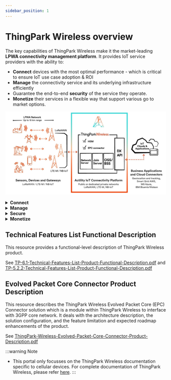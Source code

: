 ```yaml
---
sidebar_position: 1
---
```


# ThingPark Wireless overview

The key capabilities of ThingPark Wireless make it the market-leading
**LPWA connectivity management platform**. It provides IoT service
providers with the ability to:

- **Connect** devices with the most optimal performance - which is
  critical to ensure IoT use case adoption &amp; ROI
- **Manage** the connectivity service and its underlying infrastructure
  efficiently
- Guarantee the end-to-end **security** of the service they operate.
- **Monetize** their services in a flexible way that support various go
  to market options.
  
![](_images/tpwoverview.jpg)

<details type="info">
<summary><strong>Connect</strong></summary>

ThingPark Wireless benefits from the experience of multiple national
roll-outs across the globe to offer the best LoRaWAN® network management
capabilities:

- A **best-in-class Adaptive Data Rate algorithm**, leveraging the
  uplink macro diversity, power control and frame repetition to optimize
  the device performance, boost radio capacity and minimize battery
  consumption and packet error rate.

- A Radio Access Network management framework that allows to seamlessly
  **support multiple regional RF plans** on a single ThingPark Wireless
  instance and gateway.

- **Openness** with regards to the base station manufacturers,
  supporting multiple partners (such as Kerlink, Cisco, Multitech,
  Ufispace, Tektelic) and types (macro, nano, pico). It provides
  consistent management and monitoring capabilities from the ThingPark
  Wireless OSS thanks to the LRR gateway software (Channel plan
  configuration, Radio performance monitoring, backhaul connectivity
  status, remote access, RF spectrum scan, buffering of uplink radio
  frames in case of temporary backhaul disconnection, backhaul interface
  failover in case of primary interface failure, etc.)

- Support of **heterogeneous network deployments** with a seamless
  connectivity across a mix of macro and pico/nano gateways (8, 16 and
  up to 72 channels) and optimized traffic routing algorithms.

- Compliance to the latest LoRaWAN® standards: LoRaWAN® 1.1. and
  LoRaWAN® 1.0.3, besides LoRaWAN® 1.0, 1.0.1 and 1.0.2. ensuring the
  utmost compatibility with the LoRaWAN® ecosystem

- A carrier-grade platform **reliability** (High Availability
  architecture, Local buffering and graceful recovery in LRR software)

- A **horizontally-scalable core network architecture** supporting up to
  150K packets/second (up to 1.2 billion devices) and up to 10 million
  gateways per cluster. The platform design fully separates data plane
  and OSS/BSS plane: all network information is forwarded to the OSS/BSS
  layer by means of a message queue, which absorbs any trafic peak and
  ensures seamless operation stability. Furthermore, ThingPark has a
  fundamental patent on tolerance of collisions on the DevAddr, using
  MIC to re-obtain a unique DeVEUI. Any competitor network will not be
  able to scale to tens of millions of devices without facing addressing
  space collisions or infringing this international patent.

- Passive **roaming**, compliant with the latest official LoRaWAN®
  Backend interfaces specification and pre-integrated to ThingPark
  Exchange (see further).

- Unified interface to IoT subscribers which have **both LoRaWAN® and
  3GPP** (NB-IoT / LTE-M) based deployments.

- A native support for network based geolocation leveraging LoRaWAN®
  TDOA capabilities.

</details>

<details type="info">
<summary><strong>Manage</strong></summary>

- ThingPark Wireles offers **a full set of back-office applications** to
  support onboarding and management of devices, gateways and
  applications. These applications provide:
  - Easy troubleshooting of device/network issues
  - KPI Dashboards to ease network monitoring.
  - Advanced gateway management.
  - Easy day-to-day network management activities: Network Survey (radio
    coverage assessment), Spectrum Analysis (RF scan and reporting to
    optimize frequency assignment).
- These applications can be integrated to the Service Provider OSS/BSS
  through a comprehensive set of **RESTful APIs**.
- ThingPark Wireless enables service providers to implement a
  **multitenant and multivendor** solution for a diverse go-to-market
  and channel strategy.
- ThingPark Wireless offers advanced **connectivity plan management**
  features, ensuring that fine traffic policies can be applied to
  devices with differentiated grades of service, and charged
  accordingly. For example, through connectivity plans, you can manage :
  - Number of authorized uplink / downlink message per day
  - Range of authorized SF
  - Activation of value-added services e.g. roaming, geolocation, etc.

</details>

<details type="info">
<summary><strong>Secure</strong></summary>

ThingPark Wireless implements **multilayered end-to-end security** to
route sensor data to application servers:

- At MAC layer: AES128 cryptography supported by LoRaWAN® protocol,
  including data encryption and integrity.
- At transport layer: IPSEC and TLS tunneling options between gateways
  and core network. TLS between core network and application servers.
- Protection of device's root keys via Hardware Security Module.
- It provides simplified and secure device activation for all on-boarded
  devices for the manufacturer, the network operators, and the end user
  via ThingPark Activation.

</details>

<details type="info">
<summary><strong>Monetize</strong></summary>

The ThingPark platform allows to develop IoT connectivity and value
added services revenue streams for your customers connecting devices and
application to your network with ThingPark Wireless integrated Billing
Support System (BSS):

- Using the **advanced role management system**, service providers can
  easily onboard multiple vendors and connectivity providers, and enable
  business processes with easy solution creation and resale.
- Billing is managed through simple integration with any operator BSS.
  The platform generates precise UDRs (Usage Detail Records) for each
  data transaction, enabling easy integration.

</details>

## Technical Features List Functional Description

This resource provides a functional-level description of ThingPark
Wireless product.

See [TP-6.1-Technical-Features-List-Product-Functional-Description.pdf](https://actilitysa.sharepoint.com/:f:/t/product/EiSxy1ZXL-tNrdnahig5_ngBx9d9RCzsQYji447jvEl7WA?e=OW4Y6d) and [TP-5.2.2-Technical-Features-List-Product-Functional-Description.pdf](https://actilitysa.sharepoint.com/:f:/t/product/EiSxy1ZXL-tNrdnahig5_ngBx9d9RCzsQYji447jvEl7WA?e=OW4Y6d)

## Evolved Packet Core Connector Product Description

This resource describes the ThingPark Wireless Evolved Packet Core (EPC)
Connector solution which is a module within ThingPark Wireless to
interface with 3GPP core network. It deals with the architecture
description, the solution configuration, and the feature limitation and
expected roadmap enhancements of the product.

See [ThingPark-Wireless-Evolved-Packet-Core-Connector-Product-Description.pdf](https://actilitysa.sharepoint.com/:f:/t/product/EiSxy1ZXL-tNrdnahig5_ngBx9d9RCzsQYji447jvEl7WA?e=OW4Y6d)

:::warning Note
- This portal only focusses on the ThingPark Wireless documentation specific to cellular devices. For complete documentation of ThingPark Wireless, please refer [here](https://docs.thingpark.com/thingpark-wireless/7.2/Content/Home.htm).
:::

